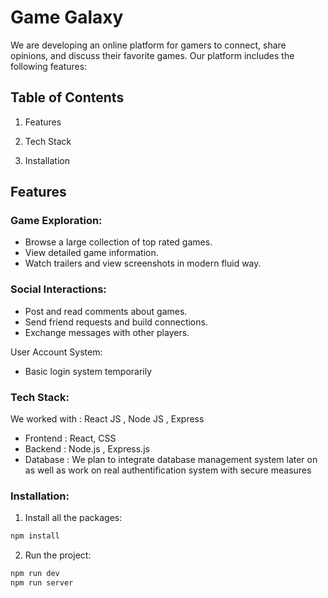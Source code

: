 # Game Galaxy

We are developing an online platform for gamers to connect, share opinions, 
and discuss their favorite games. Our platform includes the following features:

## Table of Contents

1. Features

2. Tech Stack

3. Installation

## Features

### Game Exploration:
- Browse a large collection of top rated games.
- View detailed game information.
- Watch trailers and view screenshots in modern fluid way.

### Social Interactions:
- Post and read comments about games.
- Send friend requests and build connections.
- Exchange messages with other players.

User Account System:
- Basic login system temporarily

### Tech Stack:
We worked with : React JS , Node JS , Express
- Frontend : React, CSS 
- Backend : Node.js , Express.js
- Database : We plan to integrate database management system later on
    as well as work on real authentification system with secure measures 

### Installation:
1. Install all the packages: 
```bash 
npm install 
```
2. Run the project:
```bash
npm run dev
npm run server
```
